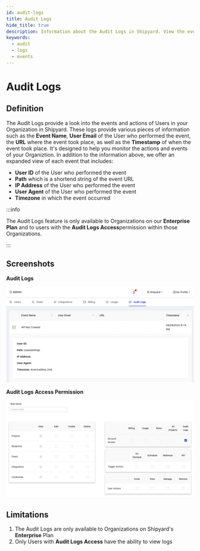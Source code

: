 ```yaml
---
id: audit-logs
title: Audit Logs
hide_title: true
description: Information about the Audit Logs in Shipyard. View the events of your Organization.
keywords:
  - audit
  - logs
  - events
---
```


# Audit Logs

## Definition
The Audit Logs provide a look into the events and actions of Users in your Organization in Shipyard. These logs provide various pieces of information such as the **Event Name**, **User Email** of the User who performed the event, the **URL** where the event took place, as well as the **Timestamp** of when the event took place. It's designed to help you monitor the actions and events of your Organiztion. In addition to the information above, we offer an expanded view of each event that includes:

- **User ID** of the User who performed the event
- **Path** which is a shortend string of the event URL
- **IP Address** of the User who performed the event
- **User Agent** of the User who performed the event
- **Timezone** in which the event occurred

:::info

The Audit Logs feature is only available to Organizations on our **Enterprise Plan** and to users with the **Audit Logs Access**permission within those Organizations.

:::

## Screenshots

**Audit Logs**

![Picture of the Audit Log](../../.gitbook/assets/audit-log-table.png)

**Audit Logs Access Permission**

![Picture of the Audit Log Permmission](../../.gitbook/assets/audit-log-permission.png)


## Limitations

1. The Audit Logs are only available to Organizations on Shipyard's **Enterprise** Plan
2. Only Users with **Audit Logs Access** have the ability to view logs
